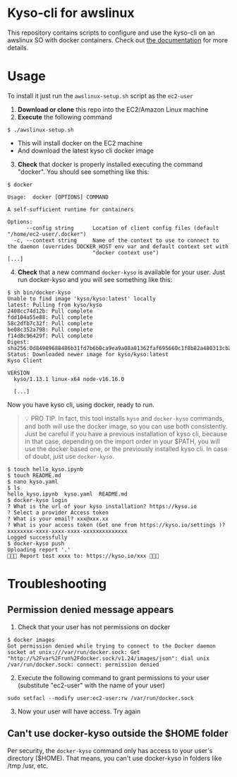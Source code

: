 # Kyso-cli for awslinux

This repository contains scripts to configure and use the kyso-cli on an awslinux SO with docker containers. Check out [the documentation](https://docs.kyso.io/posting-to-kyso/kyso-command-line-tool/installation#docker) for more details.

# Usage

To install it just run the `awslinux-setup.sh` script as the `ec2-user`

1. **Download or clone** this repo into the EC2/Amazon Linux machine
2. **Execute** the following command

```shell
$ ./awslinux-setup.sh
```
* This will install docker on the EC2 machine
* And download the latest kyso cli docker image

3. **Check** that docker is properly installed executing the command "docker". You should see something like this:

```shell
$ docker

Usage:  docker [OPTIONS] COMMAND

A self-sufficient runtime for containers

Options:
      --config string      Location of client config files (default "/home/ec2-user/.docker")
  -c, --context string     Name of the context to use to connect to the daemon (overrides DOCKER_HOST env var and default context set with
                           "docker context use")
[...]
```

4. **Check** that a new command `docker-kyso` is available for your user. Just run docker-kyso and you will see something like this:

```shell
$ sh bin/docker-kyso
Unable to find image 'kyso/kyso:latest' locally
latest: Pulling from kyso/kyso
2408cc74d12b: Pull complete
fdd104a55e88: Pull complete
58c2dfb7c32f: Pull complete
be08c352a798: Pull complete
f14d8c96429f: Pull complete
Digest: sha256:0d84989688486b31fd7b6b0ca9ea9a08a81362faf695660c1f8b82a480313cb2
Status: Downloaded newer image for kyso/kyso:latest
Kyso Client

VERSION
  kyso/1.13.1 linux-x64 node-v16.16.0

  [...]
```

Now you have kyso cli, using docker, ready to run. 

> 💡 PRO TIP. In fact, this tool installs `kyso` and `docker-kyso` commands, and both will use the docker image, so you can use both consistently. Just be careful if you have a previous installation of kyso cli, because in that case, depending on the import order in your $PATH, you will use the docker based one, or the previously installed kyso cli. In case of doubt, just use `docker-kyso`.

```shell
$ touch hello_kyso.ipynb
$ touch README.md
$ nano kyso.yaml
$ ls
hello_kyso.ipynb  kyso.yaml  README.md
$ docker-kyso login
? What is the url of your kyso installation? https://kyso.io
? Select a provider Access token
? What is your email? xxx@xxx.xx
? What is your access token (Get one from https://kyso.io/settings )? xxxxxxxx-xxxx-xxxx-xxxx-xxxxxxxxxxxxxx
Logged successfully
$ docker-kyso push
Uploading report '.'
🎉🎉🎉 Report test xxxx to: https://kyso.io/xxx 🎉🎉🎉
```

# Troubleshooting

## Permission denied message appears

1. Check that your user has not permissions on docker

```shell
$ docker images
Got permission denied while trying to connect to the Docker daemon socket at unix:///var/run/docker.sock: Get "http://%2Fvar%2Frun%2Fdocker.sock/v1.24/images/json": dial unix /var/run/docker.sock: connect: permission denied
```

2. Execute the following command to grant permissions to your user (substitute "ec2-user" with the name of your user)

```shell
sudo setfacl --modify user:ec2-user:rw /var/run/docker.sock
```

3. Now your user will have access. Try again

## Can't use docker-kyso outside the $HOME folder

Per security, the `docker-kyso` command only has access to your user's directory ($HOME). That means, you can't use docker-kyso in folders like /tmp /usr, etc.
